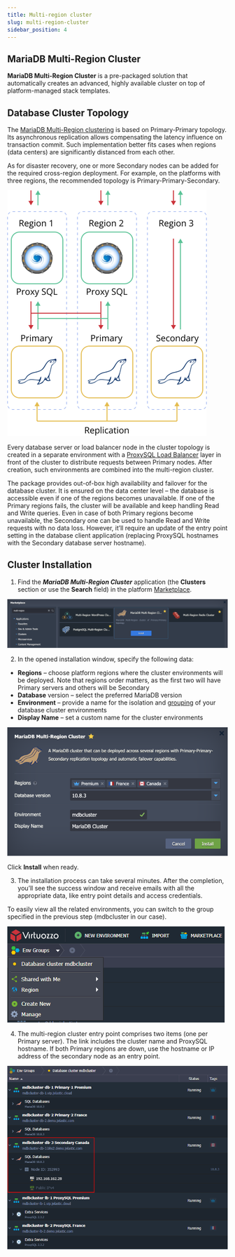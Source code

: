 ```yaml
---
title: Multi-region cluster
slug: multi-region-cluster
sidebar_position: 4
---
```


## MariaDB Multi-Region Cluster

**MariaDB Multi-Region Cluster** is a pre-packaged solution that automatically creates an advanced, highly available cluster on top of platform-managed stack templates.

## Database Cluster Topology

The [MariaDB Multi-Region clustering](https://github.com/jelastic-jps/mysql-multiregion) is based on Primary-Primary topology. Its asynchronous replication allows compensating the latency influence on transaction commit. Such implementation better fits cases when regions (data centers) are significantly distanced from each other.

As for disaster recovery, one or more Secondary nodes can be added for the required cross-region deployment. For example, on the platforms with three regions, the recommended topology is Primary-Primary-Secondary.

<div style={{
    display:'flex',
    justifyContent: 'center',
    margin: '0 0 1rem 0'
}}>

![Locale Dropdown](./img/Multi-RegionCluster/01-mariadb-multi-region-cluster.svg)

</div>

Every database server or load balancer node in the cluster topology is created in a separate environment with a [ProxySQL Load Balancer](https://www.proxysql.com/) layer in front of the cluster to distribute requests between Primary nodes. After creation, such environments are combined into the multi-region cluster.

The package provides out-of-box high availability and failover for the database cluster. It is ensured on the data center level – the database is accessible even if one of the regions becomes unavailable. If one of the Primary regions fails, the cluster will be available and keep handling Read and Write queries. Even in case of both Primary regions become unavailable, the Secondary one can be used to handle Read and Write requests with no data loss. However, it’ll require an update of the entry point setting in the database client application (replacing ProxySQL hostnames with the Secondary database server hostname).

## Cluster Installation

1. Find the **_MariaDB Multi-Region Cluster_** application (the **Clusters** section or use the **Search** field) in the platform [Marketplace](/docs/deployment-tools/cloud-scripting-&-jps/marketplace#marketplace).

<div style={{
    display:'flex',
    justifyContent: 'center',
    margin: '0 0 1rem 0'
}}>

![Locale Dropdown](./img/Multi-RegionCluster/02-mariadb-multi-region-marketplace.png)

</div>

2. In the opened installation window, specify the following data:

- **Regions** – choose platform regions where the cluster environments will be deployed. Note that regions order matters, as the first two will have Primary servers and others will be Secondary
- **Database** version – select the preferred MariaDB version
- **Environment** – provide a name for the isolation and [grouping](/docs/environment-management/environment-groups/overview) of your database cluster environments
- **Display Name** – set a custom name for the cluster environments

<div style={{
    display:'flex',
    justifyContent: 'center',
    margin: '0 0 1rem 0'
}}>

![Locale Dropdown](./img/Multi-RegionCluster/03-install-mariadb-multi-region-cluster.png)

</div>

Click **Install** when ready.

3. The installation process can take several minutes. After the completion, you’ll see the success window and receive emails with all the appropriate data, like entry point details and access credentials.

To easily view all the related environments, you can switch to the group specified in the previous step (mdbcluster in our case).

<div style={{
    display:'flex',
    justifyContent: 'center',
    margin: '0 0 1rem 0'
}}>

![Locale Dropdown](./img/Multi-RegionCluster/04-mariadb-cluster-group.png)

</div>

4. The multi-region cluster entry point comprises two items (one per Primary server). The link includes the cluster name and ProxySQL hostname. If both Primary regions are down, use the hostname or IP address of the secondary node as an entry point.

<div style={{
    display:'flex',
    justifyContent: 'center',
    margin: '0 0 1rem 0'
}}>

![Locale Dropdown](./img/Multi-RegionCluster/05-mariadb-multi-region-cluster-environments.png)

</div>
